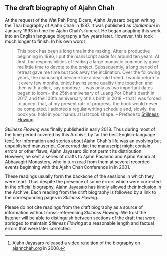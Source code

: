 ## The draft biography of Ajahn Chah

At the request of the Wat Pah Pong Elders, Ajahn Jayasaro began writing the Thai biography of Ajahn Chah in 1987. It was published as _Upalamani_ in January 1993 in time for Ajahn Chah's funeral. He began adapting this work into an English language biography a few years later. However, this took much longer to finish. In his own words:

> This book has been a long time in the making. After a productive beginning in 1996, I put the manuscript aside for around ten years. At first,
> the responsibilities of leading a large monastic community gave me little
> time to devote to the project. Subsequently, a long period of retreat gave
> me time but took away the inclination. Over the following years, the
> manuscript became like a dear old friend. I would return to it every few
> months, enjoy having some quality time together, and then with a click,
> say goodbye. It was only as two important dates began to loom – the 25th
> anniversary of Luang Por Chah’s death in 2017, and the 100th anniversary
> of his birth in 2018 – that I was forced to accept that, at my present rate of
> progress, the book would never be completed. I adopted a regular writing
> schedule and, slowly, the book you hold in your hands at last took shape. – Preface to [Stillness Flowing]().

_Stillness Flowing_ was finally published in early 2018. Thus during most of the time period covered by this Archive, by far the best English-language text[^1] for information and stories about Ajahn Chah's life was an evolving but unpublished manuscript. Concerned that the manuscript might contain errors or other flaws, Ajahn Jayasaro did not permit its distribution. However, he sent a series of drafts to Ajahn Pasanno and Ajahn Amaro at Abhayagiri Monastery, who in turn read from them at several recorded events beginning with the Ajahh Chah Conference in in 2001. 

These readings usually form the backbone of the sessions in which they were read. Thus despite the presence of some errors which were corrected in the official biography, Ajahn Jayasaro has kindly allowed their inclusion in the Archive. Each reading from the draft biography is followed by a link to the corresponding pages in _Stillness Flowing_.

Please do not cite readings from the draft biography as a source of information without cross-referencing _Stillness Flowing_. We trust the listener will be able to distinguish between sections of the draft that were abridged to maintain _Stillness Flowing_ at a reasonable length and factual errors that were later corrected. 

[^1]: Ajahn Jayasaro released a [video rendition](https://ajahnchah.org/videos.htm) of the biography on [ajahnchah.org](https://ajahnchah.org) in 2008.
